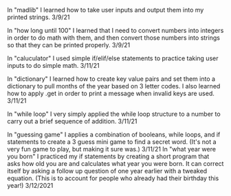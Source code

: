In "madlib" I learned how to take user inputs and output them into my printed strings. 3/9/21

In "how long until 100" I learned that I need to convert numbers into integers in order to do math with them, and then convert those numbers into strings so that they can be printed properly. 3/9/21

In "caluculator" I used simple if/elif/else statements to practice taking user inputs to do simple math. 3/11/21

In "dictionary" I learned how to create key value pairs and set them into a dictionary to pull months of the year based on 3 letter codes. I also learned how to apply .get in order to print a message when invalid keys are used. 3/11/21

In "while loop" I very simply applied the while loop structure to a number to carry out a brief sequence of addition. 3/11/21

In "guessing game" I applies a combination of booleans, while loops, and if statements to create a 3 guess mini game to find a secret word. (It's not a very fun game to play, but making it sure was.) 3/11/21
In "what year were you born" I practiced my if statements by creating a short program that asks how old you are and calculates what year you were born. It can correct itself by asking a follow up question of one year earlier with a tweaked equation. (This is to account for people who already had their birthday this year!) 3/12/2021
